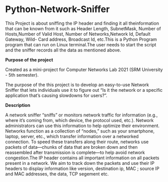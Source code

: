 # Python-Network-Sniffer

This Project is about sniffing the IP header and finding it all theinformation that can be known from it such as Header Length, SubnetMask, Number of Hosts,Number of Valid Host, Number of Networks,Network Id, Default Gateway, Wild- Card address, Broadcast Id, etc.This is a Python Program program that can run on Linux terminal.The user needs to start the script and the sniffer records all the data as mentioned above.
<br>

<b>Purpose of the project</b>


Created as a mini-project for Computer Networks Lab 2021 (SRM University - 5th semester).

The purpose of the this project is to develop an easy-to-use Network Sniffer that lets individuals use it to figure out “Is it the
network or a specific application that’s causing slowdowns for users?”. 

<b>Description</b>


A network sniffer “sniffs” or monitors network traffic for information (e.g., where it’s coming from, which device, the protocol used, etc.). Network administrators can use this information to help optimize their environment. Networks function as a collection of “nodes,” such as your smartphone, laptop, server, etc., which transfer information over a networked connection. To speed these transfers along their route, networks use packets of data—chunks of data that are broken down and then reassembled after transmission is complete—to help avoid network congestion.The IP header contains all important information on all packets present in a network. We aim to track down the packets and use their IP headers to display information like version, destination ip, MAC ; source IP and MAC addresses, the data, TCP segement etc.

